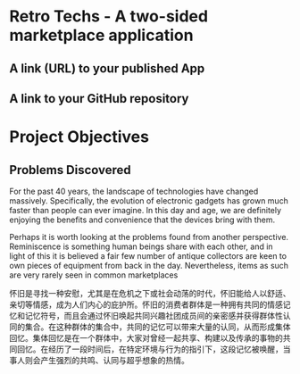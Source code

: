 # Retro Techs - A two-sided marketplace application

## A link (URL) to your published App

## A link to your GitHub repository

# Project Objectives

## Problems Discovered

For the past 40 years, the landscape of technologies have changed massively. Specifically, the evolution of electronic gadgets has grown much faster than people can ever imagine. In this day and age, we are definitely enjoying the benefits and convenience that the devices bring with them.

Perhaps it is worth looking at the problems found from another perspective. Reminiscence is something human beings share with each other, and in light of this it is believed a fair few number of antique collectors are keen to own pieces of equipment from back in the day. Nevertheless, items as such are very rarely seen in common marketplaces

怀旧是寻找一种安慰，尤其是在危机之下或社会动荡的时代，怀旧能给人以舒适、亲切等情感，成为人们内心的庇护所。怀旧的消费者群体是一种拥有共同的情感记忆和记忆符号，而且会通过怀旧唤起共同兴趣社团成员间的亲密感并获得群体性认同的集合。在这种群体的集合中，共同的记忆可以带来大量的认同，从而形成集体回忆。集体回忆是在一个群体中，大家对曾经一起共享、构建以及传承的事物的共同回忆。在经历了一段时间后，在特定环境与行为的指引下，这段记忆被唤醒，当事人则会产生强烈的共鸣、认同与超乎想象的热情。


